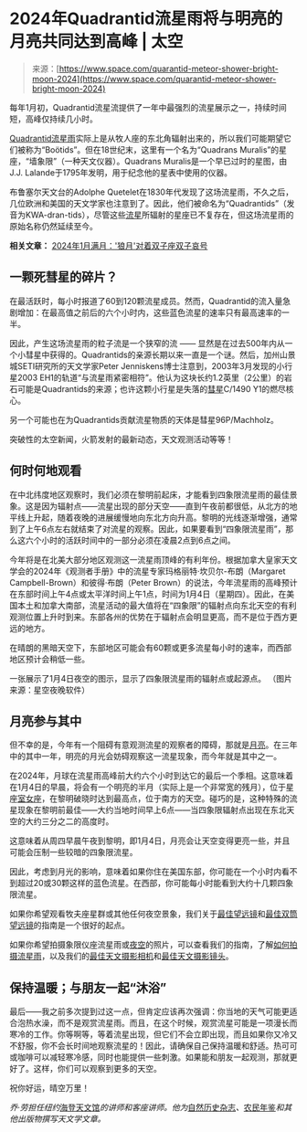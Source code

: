 <!--yml

类别：未分类

日期：2024年05月27日 14:28:10

-->

# 2024年Quadrantid流星雨将与明亮的月亮共同达到高峰 | 太空

> 来源：[https://www.space.com/quarantid-meteor-shower-bright-moon-2024](https://www.space.com/quarantid-meteor-shower-bright-moon-2024)

每年1月初，Quadrantid流星流提供了一年中最强烈的流星展示之一，持续时间短，高峰仅持续几小时。

[Quadrantid流星雨](https://www.space.com/35142-quadrantid-meteor-shower-guide.html)实际上是从牧人座的东北角辐射出来的，所以我们可能期望它们被称为“Boötids”。但在18世纪末，这里有一个名为“Quadrans Muralis”的星座，“墙象限”（一种天文仪器）。Quadrans Muralis是一个早已过时的星图，由J.J. Lalande于1795年发明，用于纪念他的星表中使用的仪器。

布鲁塞尔天文台的Adolphe Quetelet在1830年代发现了这场流星雨，不久之后，几位欧洲和美国的天文学家也注意到了。因此，他们被命名为“Quadrantids”（发音为KWA-dran-tids），尽管这些[流星](https://www.space.com/meteor-showers-shooting-stars.html)所辐射的星座已不复存在，但这场流星雨的原始名称仍然延续至今。

**相关文章：** [2024年1月满月：'狼月'对着双子座双子哀号](https://www.space.com/39469-best-meteor-showers.html)

## 一颗死彗星的碎片？

在最活跃时，每小时报道了60到120颗流星成员。然而，Quadrantid的流入量急剧增加：在最高值之前后的六个小时内，这些蓝色流星的速率只有最高速率的一半。

因此，产生这场流星雨的粒子流是一个狭窄的流 —— 显然是在过去500年内从一个小彗星中获得的。Quadrantids的亲源长期以来一直是一个谜。然后，加州山景城SETI研究所的天文学家Peter Jenniskens博士注意到，2003年3月发现的小行星2003 EH1的轨道“与流星雨紧密相符”。他认为这块长约1.2英里（2公里）的岩石可能是Quadrantids的来源；也许这颗小行星是失落的[彗星](https://www.space.com/comets.html)C/1490 Y1的燃尽核心。

另一个可能也在为Quadrantids贡献流星物质的天体是彗星96P/Machholz。

突破性的太空新闻，火箭发射的最新动态，天文观测活动等等！

## 何时何地观看

在中北纬度地区观察时，我们必须在黎明前起床，才能看到四象限流星雨的最佳景象。这是因为辐射点——流星出现的部分天空——直到午夜前都很低，从北方的地平线上升起，随着夜晚的进展缓慢地向东北方向升高。黎明的光线逐渐增强，通常到了上午6点左右就结束了对流星的观察。因此，如果要看到“四象限流星雨”，那么这六个小时的活跃时间中的一部分必须在凌晨2点到6点之间。

今年将是在北美大部分地区观测这一流星雨顶峰的有利年份。根据加拿大皇家天文学会的2024年《观测者手册》中的流星专家玛格丽特·坎贝尔-布朗（Margaret Campbell-Brown）和彼得·布朗（Peter Brown）的说法，今年流星雨的高峰预计在东部时间上午4点或太平洋时间上午1点，时间为1月4日（星期四）。因此，在美国本土和加拿大南部，流星活动的最大值将在“四象限”的辐射点向东北天空的有利观测位置上升时到来。东部各州的优势在于辐射点会明显更高，而不是位于西方更远的地方。

在晴朗的黑暗天空下，东部地区可能会有60颗或更多流星每小时的速率，而西部地区预计会稍低一些。

一张展示了1月4日夜空的图示，显示了四象限流星雨的辐射点或起源点。 （图片来源：星空夜晚软件）

## 月亮参与其中

但不幸的是，今年有一个阻碍有意观测流星的观察者的障碍，那就是[月亮](https://www.space.com/55-earths-moon-formation-composition-and-orbit.html)。在三年中的其中一年，明亮的月光会妨碍观察这一流星现象，而今年就是其中之一。

在2024年，月球在流星雨高峰前大约六个小时到达它的最后一个季相。这意味着在1月4日的早晨，将会有一个明亮的半月（实际上是一个非常宽的残月），位于星座[室女座](https://www.space.com/17021-virgo-constellation.html)，在黎明破晓时达到最高点，位于南方的天空。碰巧的是，这种特殊的流星现象在黎明前最佳——大约当地时间早上6点——当四象限辐射点出现在东北天空的大约三分之二的高度时。

这意味着从周四早晨午夜到黎明，即1月4日，月亮会让天空变得更亮一些，并且可能会压制一些较暗的四象限流星。

因此，考虑到月光的影响，意味着如果你住在美国东部，你可能在一个小时内看不到超过20或30颗这样的蓝色流星。在西部，你可能每小时能看到大约十几颗四象限流星。

如果你希望观看牧夫座星群或其他任何夜空景象，我们关于[最佳望远镜](https://www.space.com/15693-telescopes-beginners-telescope-reviews-buying-guide.html)和[最佳双筒望远镜](https://www.space.com/26021-best-binoculars.html)的指南是一个很好的起点。

如果你希望拍摄象限仪座流星雨或[夜空](https://www.space.com/16149-night-sky.html)的照片，可以查看我们的指南，了解[如何拍摄流星雨](https://www.space.com/how-to-photograph-meteor-showers)，以及我们的[最佳天文摄影相机](https://www.space.com/best-cameras-for-astrophotography)和[最佳天文摄影镜头](https://www.space.com/best-lenses-for-astrophotography)。

## 保持温暖；与朋友一起“沐浴”

最后——我之前多次提到过这一点，但肯定应该再次强调：你当地的天气可能更适合泡热水澡，而不是观赏流星雨。而且，在这个时候，观赏流星可能是一项漫长而寒冷的工作。你等啊等，等着流星出现，但它们不会立即出现，而且如果你又冷又不舒服，你不会长时间地观察流星的！因此，请确保自己保持温暖和舒适。热可可或咖啡可以减轻寒冷感，同时也能提供一些刺激。如果能和朋友一起观测，那就更好了。这样，你们可以观察到更多的天空。

祝你好运，晴空万里！

*乔·劳担任纽约*[海登天文馆](https://www.amnh.org/our-research/hayden-planetarium)*的讲师和客座讲师。他为*[自然历史杂志](http://www.naturalhistorymag.com/)*、*[农民年鉴](https://www.farmersalmanac.com/)*和其他出版物撰写天文学文章。*
